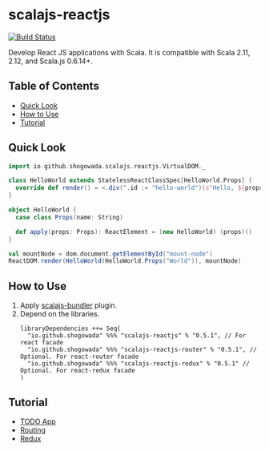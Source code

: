 # scalajs-reactjs

[![Build Status](https://travis-ci.org/shogowada/scalajs-reactjs.svg?branch=master)](https://travis-ci.org/shogowada/scalajs-reactjs)

Develop React JS applications with Scala. It is compatible with Scala 2.11, 2.12, and Scala.js 0.6.14+.

## Table of Contents

- [Quick Look](#quick-look)
- [How to Use](#how-to-use)
- [Tutorial](#tutorial)

## Quick Look

```scala
import io.github.shogowada.scalajs.reactjs.VirtualDOM._

class HelloWorld extends StatelessReactClassSpec[HelloWorld.Props] {
  override def render() = <.div(^.id := "hello-world")(s"Hello, ${props.name}!")
}

object HelloWorld {
  case class Props(name: String)

  def apply(props: Props): ReactElement = (new HelloWorld) (props)()
}

val mountNode = dom.document.getElementById("mount-node")
ReactDOM.render(HelloWorld(HelloWorld.Props("World")), mountNode)
```

## How to Use

1. Apply [scalajs-bundler](https://scalacenter.github.io/scalajs-bundler/getting-started.html) plugin.
2. Depend on the libraries.
   ```
   libraryDependencies ++= Seq(
     "io.github.shogowada" %%% "scalajs-reactjs" % "0.5.1", // For react facade
     "io.github.shogowada" %%% "scalajs-reactjs-router" % "0.5.1", // Optional. For react-router facade
     "io.github.shogowada" %%% "scalajs-reactjs-redux" % "0.5.1" // Optional. For react-redux facade
   )
   ```

## Tutorial

- [TODO App](example/todo-app)
- [Routing](/router)
- [Redux](/redux)
